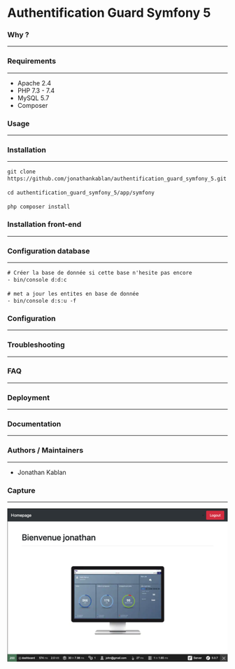 # Authentification Guard Symfony 5

### Why ?
---

### Requirements
---

- Apache 2.4
- PHP 7.3 - 7.4
- MySQL 5.7
- Composer

### Usage
---

### Installation
---

```
git clone https://github.com/jonathankablan/authentification_guard_symfony_5.git

cd authentification_guard_symfony_5/app/symfony

php composer install
```

### Installation front-end
---

### Configuration database
---

```
# Créer la base de donnée si cette base n'hesite pas encore 
- bin/console d:d:c

# met a jour les entites en base de donnée
- bin/console d:s:u -f
```
### Configuration
---

### Troubleshooting
---

### FAQ
---

### Deployment
---

### Documentation
---

### Authors / Maintainers
---

- Jonathan Kablan


### Capture
---

![drawing](screen.png)

